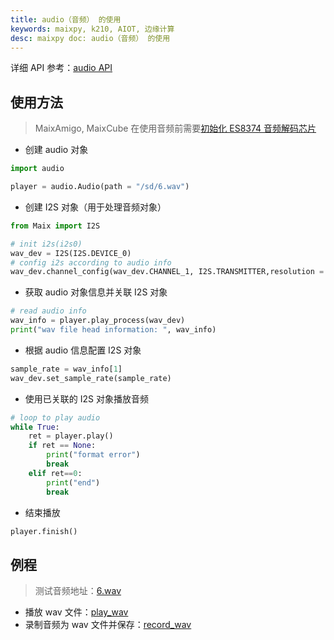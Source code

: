 ```yaml
---
title: audio（音频） 的使用
keywords: maixpy, k210, AIOT, 边缘计算
desc: maixpy doc: audio（音频） 的使用
---
```



详细 API 参考：[audio API](./../../api_reference/media/audio.md)

## 使用方法

> MaixAmigo, MaixCube 在使用音频前需要[初始化 ES8374 音频解码芯片](https://github.com/sipeed/MaixPy_scripts/blob/master/modules/others/es8374/es8374.py)

* 创建 audio 对象

```python 
import audio

player = audio.Audio(path = "/sd/6.wav")
```

* 创建 I2S 对象（用于处理音频对象）

```python
from Maix import I2S

# init i2s(i2s0)
wav_dev = I2S(I2S.DEVICE_0)
# config i2s according to audio info
wav_dev.channel_config(wav_dev.CHANNEL_1, I2S.TRANSMITTER,resolution = I2S.RESOLUTION_16_BIT ,cycles = I2S.SCLK_CYCLES_32, align_mode = I2S.RIGHT_JUSTIFYING_MODE)
```

* 获取 audio 对象信息并关联 I2S 对象

```python
# read audio info
wav_info = player.play_process(wav_dev)
print("wav file head information: ", wav_info)
```

* 根据 audio 信息配置 I2S 对象

```python
sample_rate = wav_info[1]
wav_dev.set_sample_rate(sample_rate)
```

* 使用已关联的 I2S 对象播放音频

```python
# loop to play audio
while True:
    ret = player.play()
    if ret == None:
        print("format error")
        break
    elif ret==0:
        print("end")
        break
```

* 结束播放

```python
player.finish()
```

## 例程

> 测试音频地址：[6.wav](https://github.com/sipeed/MaixPy_scripts/blob/master/multimedia/audio/6.wav)

* 播放 wav 文件：[play_wav](https://github.com/sipeed/MaixPy_scripts/blob/master/multimedia/audio/play_wav.py)
* 录制音频为 wav 文件并保存：[record_wav](https://github.com/sipeed/MaixPy_scripts/blob/master/multimedia/audio/record_wav.py)
